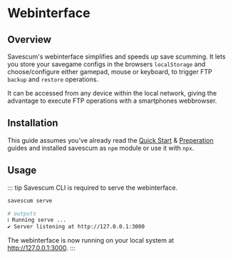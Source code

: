 # Webinterface

## Overview

Savescum's webinterface simplifies and speeds up save scumming. It lets you store your savegame configs in the browsers `localStorage` and choose/configure either gamepad, mouse or keyboard, to trigger FTP `backup` and `restore` operations.

It can be accessed from any device within the local network, giving the advantage to execute FTP operations with a smartphones webbrowser.

## Installation

This guide assumes you've already read the [Quick Start](/guide/quick-start) & [Preperation](/guide/preperation) guides and installed savescum as `npm` module or use it with `npx`.

## Usage

::: tip
Savescum CLI is required to serve the webinterface.

```sh
savescum serve

# outputs
ℹ Running serve ...
✔ Server listening at http://127.0.0.1:3000
```

The webinterface is now running on your local system at http://127.0.0.1:3000.
:::
